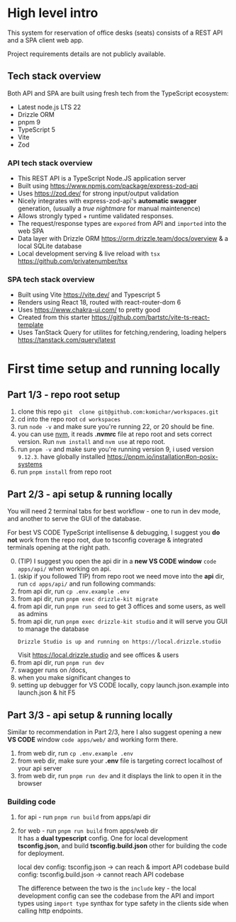 # High level intro

This system for reservation of office desks (seats) consists of a REST API and a SPA client web app.

Project requirements details are not publicly available.

## Tech stack overview

Both API and SPA are built using fresh tech from the TypeScript ecosystem:

- Latest node.js LTS 22
- Drizzle ORM
- pnpm 9
- TypeScript 5
- Vite
- Zod

### API tech stack overview

- This REST API is a TypeScript Node.JS application server
- Built using https://www.npmjs.com/package/express-zod-api
- Uses https://zod.dev/ for strong input/output validation
- Nicely integrates with express-zod-api's **automatic swagger** generation, (usually a _true nightmare_ for manual maintenence)
- Allows strongly typed + runtime validated responses.
- The request/response types are `expored` from API and `imported` into the web SPA
- Data layer with Drizzle ORM https://orm.drizzle.team/docs/overview & a local SQLite database
- Local development serving & live reload with `tsx` https://github.com/privatenumber/tsx

### SPA tech stack overview

- Built using Vite https://vite.dev/ and Typescript 5
- Renders using React 18, routed with react-router-dom 6
- Uses https://www.chakra-ui.com/ to pretty good
- Created from this starter https://github.com/bartstc/vite-ts-react-template
- Uses TanStack Query for utilites for fetching,rendering, loading helpers https://tanstack.com/query/latest

# First time setup and running locally

## Part 1/3 - repo root setup

1. clone this repo `git  clone git@github.com:komichar/workspaces.git`
2. cd into the repo root `cd workspaces`
3. run `node -v` and make sure you're running 22, or 20 should be fine.
4. you can use [nvm](https://github.com/nvm-sh/nvm), it reads **.nvmrc** file at repo root and sets correct version. Run `nvm install` and `nvm use` at repo root.
5. run `pnpm -v` and make sure you're running version 9, i used version `9.12.3`. have globally installed https://pnpm.io/installation#on-posix-systems
6. run `pnpm install` from repo root

## Part 2/3 - api setup & running locally

You will need 2 terminal tabs for best workflow - one to run in dev mode, and another to serve the GUI of the database.

For best VS CODE TypeScript intellisense & debugging, I suggest you **do not** work from the repo root, due to tsconfig coverage & integrated terminals opening at the right path.

0. (TIP) I suggest you open the api dir in a **new VS CODE window** `code apps/api/` when working on api.
1. (skip if you followed TIP) from repo root we need move into the **api** dir, run `cd apps/api/` and run following commands:
2. from api dir, run `cp .env.example .env`
3. from api dir, run `pnpm exec drizzle-kit migrate`
4. from api dir, run `pnpm run seed` to get 3 offices and some users, as well as admins
5. from api dir, run `pnpm exec drizzle-kit studio` and it will serve you GUI to manage the database
   ```
   Drizzle Studio is up and running on https://local.drizzle.studio
   ```
   Visit https://local.drizzle.studio and see offices & users
6. from api dir, run `pnpm run dev`
7. swagger runs on /docs,
8. when you make significant changes to
9. setting up debugger for VS CODE locally, copy launch.json.example into launch.json & hit F5

## Part 3/3 - api setup & running locally

Similar to recommendation in Part 2/3, here I also suggest opening a new **VS CODE** window `code apps/web/` and working form there.

1. from web dir, run `cp .env.example .env`
2. from web dir, make sure your **.env** file is targeting correct localhost of your api server
3. from web dir, run `pnpm run dev` and it displays the link to open it in the browser

### Building code

1. for api - run `pnpm run build` from apps/api dir
2. for web - run `pnpm run build` from apps/web dir  
   It has a **dual typescript** config. One for local development **tsconfig.json**, and build **tsconfig.build.json** other for building the code for deployment.

   local dev config: tsconfig.json -> can reach & import API codebase
   build config: tsconfig.build.json -> cannot reach API codebase

   The difference between the two is the `include` key - the local development config can see the codebase from the API and import types using `import type` synthax for type safety in the clients side when calling http endpoints.

